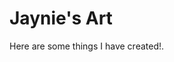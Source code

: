 <!DOCTYPE html>
<html>
<head>
<title>Page Title</title>
</head>
<body>

<h1>Jaynie's Art</h1>
<p>Here are some things I have created!.</p>


</body>
</html>


